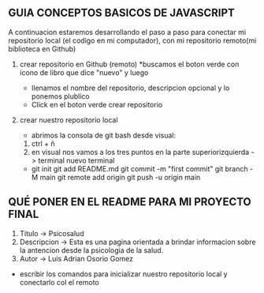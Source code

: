 ## GUIA CONCEPTOS BASICOS DE JAVASCRIPT


A continuacion estaremos desarrollando el paso a paso para conectar mi repositorio local (el codigo en mi computador), con mi repositorio remoto(mi biblioteca en Github)


1. crear repositorio en Github (remoto)
   *buscamos el boton verde con icono de libro que dice "nuevo" y luego
   * llenamos el nombre del repositorio, descripcion opcional y lo ponemos plublico
   * Click en el boton verde crear repositorio

 2.  crear nuestro repositorio local

     * abrimos la consola de git bash desde 
     visual:
     1. ctrl + ñ
     2. en visual nos vamos a los tres puntos en la parte superiorizquierda -> terminal nuevo terminal
     *  git init 
     git add README.md
       git commit -m "first commit"
       git branch -M main
       git remote add origin
       git push -u origin main


 ##  QUÉ PONER EN EL README PARA MI PROYECTO FINAL

1. Titulo -> Psicosalud
2. Descripcion -> Esta es una pagina orientada a brindar informacion sobre la antencion desde la psicologia de la salud.
3. Autor -> Luis Adrian Osorio Gomez

* escribir los comandos para inicializar nuestro repositorio local y conectarlo col el remoto

